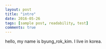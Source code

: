 ```yaml
---
layout: post
title: "intro"
date: 2016-05-26
tags: [sample post, readability, test]
comments: true
---
```


hello, my name is byung_rok_kim.
I live in korea.
